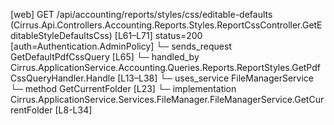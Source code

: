 [web] GET /api/accounting/reports/styles/css/editable-defaults  (Cirrus.Api.Controllers.Accounting.Reports.Styles.ReportCssController.GetEditableStyleDefaultsCss)  [L61–L71] status=200 [auth=Authentication.AdminPolicy]
  └─ sends_request GetDefaultPdfCssQuery [L65]
    └─ handled_by Cirrus.ApplicationService.Accounting.Queries.Reports.ReportStyles.GetPdfCssQueryHandler.Handle [L13–L38]
      └─ uses_service FileManagerService
        └─ method GetCurrentFolder [L23]
          └─ implementation Cirrus.ApplicationService.Services.FileManager.FileManagerService.GetCurrentFolder [L8-L34]


